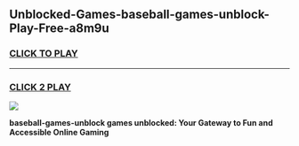 
## Unblocked-Games-baseball-games-unblock-Play-Free-a8m9u
<h3>
<a href="https://premium76.site?title=baseball-games-unblock&ref=18A1">CLICK TO PLAY</a></h3>
<hr>

<h3>
<a href="https://premium76.site?title=baseball-games-unblock&ref=18A1">CLICK 2 PLAY</a>
  
</h3>

<a href="https://premium76.site?title=baseball-games-unblock&ref=18A1"><img src="https://clearcache.store/games.png"></a>


**baseball-games-unblock games unblocked: Your Gateway to Fun and Accessible Online Gaming**
